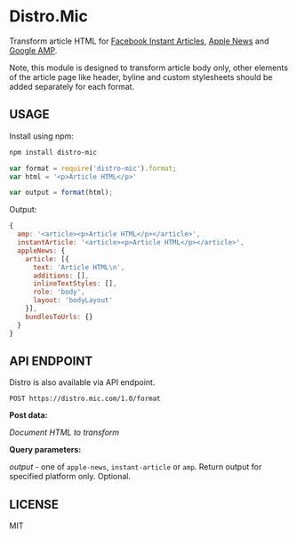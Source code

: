 # Distro.Mic
Transform article HTML for [Facebook Instant Articles](https://developers.facebook.com/docs/instant-articles), [Apple News](https://developer.apple.com/library/ios/documentation/General/Conceptual/Apple_News_Format_Ref/AppleNewsFormat.html) and [Google AMP](https://www.ampproject.org/docs/get_started/about-amp.html).

Note, this module is designed to transform article body only, other elements of the article page like header, byline and custom stylesheets should be added separately for each format.

## USAGE

Install using npm:

```bash
npm install distro-mic
```

```js
var format = require('distro-mic').format;
var html = '<p>Article HTML</p>'

var output = format(html);
```

Output:

```js
{
  amp: '<article><p>Article HTML</p></article>',
  instantArticle: '<article><p>Article HTML</p></article>',
  appleNews: {
    article: [{
      text: 'Article HTML\n',
      additions: [],
      inlineTextStyles: [],
      role: 'body',
      layout: 'bodyLayout'
    }],
    bundlesToUrls: {}
  }
}

```

## API ENDPOINT

Distro is also available via API endpoint.

```
POST https://distro.mic.com/1.0/format
```

**Post data:**

*Document HTML to transform*

**Query parameters:**

*output* - one of `apple-news`, `instant-article` or `amp`. Return output for specified platform only. Optional.

## LICENSE

MIT
